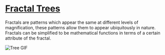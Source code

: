 # [Fractal Trees](https://abhinav112.github.io/FractalTrees/)

Fractals are patterns which appear the same at different levels of magnification, these patterns allow them to appear ubiquitously in nature. Fractals can be simplified to be mathematical functions in terms of a certain attribute of the fractal.

![Tree GIF](assets/FractalTree.gif)
